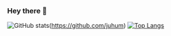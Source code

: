 ### Hey there 👋

![GitHub stats](https://github-readme-stats.vercel.app/api?username=juhum&show_icons=true&theme=merko)(https://github.com/juhum)
[![Top Langs](https://github-readme-stats.vercel.app/api/top-langs/?username=juhum&layout=donut-vertical)](https://github.com/juhum/github-readme-stats)
